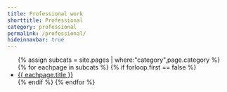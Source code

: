 ```yaml
---
title: Professional work
shorttitle: Professional
category: professional
permalink: /professional/
hideinnavbar: true
---
```


<ul>
{% assign subcats = site.pages | where:"category",page.category %}
{% for eachpage in subcats %}
{% if forloop.first == false %}
<li><a href="{{ eachpage.permalink }}">{{ eachpage.title }}</a></li>
{% endif %}
{% endfor %}
</ul>
